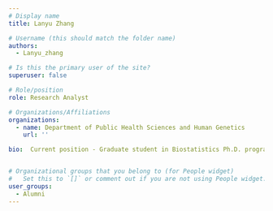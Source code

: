 ```yaml
---
# Display name
title: Lanyu Zhang

# Username (this should match the folder name)
authors:
  - Lanyu_zhang

# Is this the primary user of the site?
superuser: false

# Role/position
role: Research Analyst

# Organizations/Affiliations
organizations:
  - name: Department of Public Health Sciences and Human Genetics
    url: ''

bio:  Current position - Graduate student in Biostatistics Ph.D. program at Brown University


# Organizational groups that you belong to (for People widget)
#   Set this to `[]` or comment out if you are not using People widget.
user_groups:
  - Alumni
---
```


 

